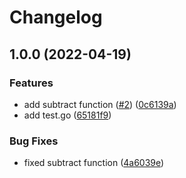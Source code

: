 # Changelog

## 1.0.0 (2022-04-19)


### Features

* add subtract function ([#2](https://github.com/jshlbrd/release-please-example/issues/2)) ([0c6139a](https://github.com/jshlbrd/release-please-example/commit/0c6139a6c04c239ac566a2a01fbdbe1e7361f312))
* add test.go ([65181f9](https://github.com/jshlbrd/release-please-example/commit/65181f921f9bea81c10216d94e577939ec52617a))


### Bug Fixes

* fixed subtract function ([4a6039e](https://github.com/jshlbrd/release-please-example/commit/4a6039e5550f20c1de0e675d35b6f33755b9faac))
